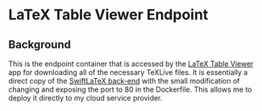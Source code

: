 # LaTeX Table Viewer Endpoint

## Background

This is the endpoint container that is accessed by the [LaTeX Table Viewer](https://github.com/adamkaplan0/latextableviewer) app for downloading all of the necessary TeXLive files. It is essentially a direct copy of the [SwiftLaTeX back-end](https://github.com/SwiftLaTeX/Texlive-Ondemand) with the small modification of changing and exposing the port to 80 in the Dockerfile. This allows me to deploy it directly to my cloud service provider.
